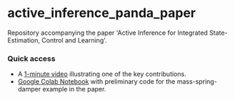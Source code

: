 # active_inference_panda_paper
Repository accompanying the paper 'Active Inference for Integrated State-Estimation, Control and Learning'. 



### Quick access 

- A [1-minute video](https://www.youtube.com/watch?v=sL3vKJlclxI) illustrating one of the key contributions. 
- [Google Colab Notebook](https://colab.research.google.com/drive/1-V51Y02s3hzKDs7rHDeL0uhfrovlnt-7) with preliminary code for the mass-spring-damper example in the paper.
